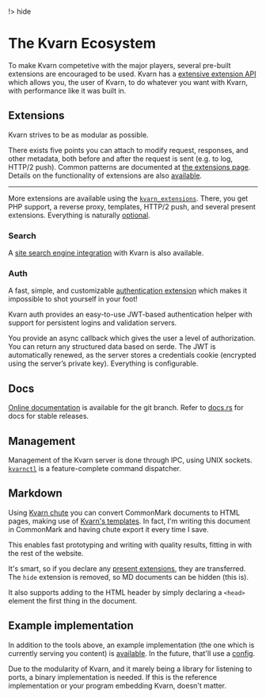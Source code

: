!> hide

<head>
    <title>Ecosystem | Kvarn</title>
    <meta name="permalinks" content="enabled">
    <meta name="description" content="The Kvarn ecosystem. A guide to all it's components and features.">
</head>

# The Kvarn Ecosystem

To make Kvarn competetive with the major players, several pre-built extensions are encouraged to be used.
Kvarn has a [extensive extension API](/extensions/) which allows you, the user of Kvarn, to do whatever you
want with Kvarn, with performance like it was built in.

## Extensions

Kvarn strives to be as modular as possible.

There exists five points you can attach to modify request, responses, and other metadata, both before and after the request is sent (e.g. to log, HTTP/2 push).
Common patterns are documented at [the extensions page](../extensions/#details).
Details on the functionality of extensions are also [available](http://localhost:8080/extensions/#the-five-ps).

---

More extensions are available using the [`kvarn_extensions`](https://doc.kvarn.org/kvarn_extensions/).
There, you get PHP support, a reverse proxy, templates, HTTP/2 push, and several present extensions.
Everything is naturally [optional](../cargo-features.).

### Search

A [site search engine integration](../search.) with Kvarn is also available.

### Auth

A fast, simple, and customizable [authentication extension](https://crates.io/crates/kvarn-auth)
which makes it impossible to shot yourself in your foot!

Kvarn auth provides an easy-to-use JWT-based authentication helper with support for persistent logins and validation servers.

You provide an async callback which gives the user a level of authorization. You can return any structured data based on serde. The JWT is automatically renewed, as the server stores a credentials cookie (encrypted using the server’s private key). Everything is configurable.

## Docs

[Online documentation](https://doc.kvarn.org) is available for the git branch.
Refer to [docs.rs](https://docs.rs/kvarn) for docs for stable releases.

## Management

Management of the Kvarn server is done through IPC, using UNIX sockets.
[`kvarnctl`](../ctl/) is a feature-complete command dispatcher.

## Markdown

Using [Kvarn chute](/chute/) you can convert CommonMark documents to HTML pages, making use of [Kvarn's templates](/features/#templates).
In fact, I'm writing this document in CommonMark and having chute export it every time I save.

This enables fast prototyping and writing with quality results, fitting in with the rest of the website.

It's smart, so if you declare any [present extensions](../extensions/#present), they are transferred. The `hide` extension is removed, so MD documents can be hidden (this is).

It also supports adding to the HTML header by simply declaring a `<head>` element the first thing in the document.

## Example implementation

In addition to the tools above, an example implementation (the one which is currently serving you content) is [available](https://github.com/Icelk/kvarn-reference/). In the future, that'll use a [config](../config.).

Due to the modularity of Kvarn, and it marely being a library for listening to ports, a binary implementation is needed. If this is the reference implementation or your program embedding Kvarn, doesn't matter.
